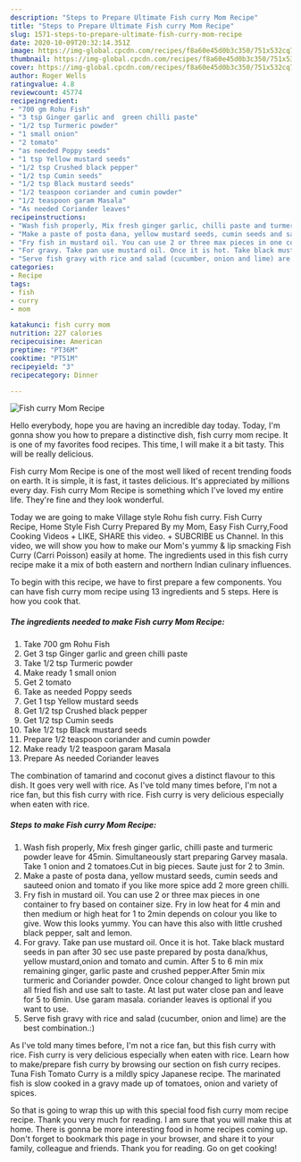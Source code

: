```yaml
---
description: "Steps to Prepare Ultimate Fish curry Mom Recipe"
title: "Steps to Prepare Ultimate Fish curry Mom Recipe"
slug: 1571-steps-to-prepare-ultimate-fish-curry-mom-recipe
date: 2020-10-09T20:32:14.351Z
image: https://img-global.cpcdn.com/recipes/f8a60e45d0b3c350/751x532cq70/fish-curry-mom-recipe-recipe-main-photo.jpg
thumbnail: https://img-global.cpcdn.com/recipes/f8a60e45d0b3c350/751x532cq70/fish-curry-mom-recipe-recipe-main-photo.jpg
cover: https://img-global.cpcdn.com/recipes/f8a60e45d0b3c350/751x532cq70/fish-curry-mom-recipe-recipe-main-photo.jpg
author: Roger Wells
ratingvalue: 4.8
reviewcount: 45774
recipeingredient:
- "700 gm Rohu Fish"
- "3 tsp Ginger garlic and  green chilli paste"
- "1/2 tsp Turmeric powder"
- "1 small onion"
- "2 tomato"
- "as needed Poppy seeds"
- "1 tsp Yellow mustard seeds"
- "1/2 tsp Crushed black pepper"
- "1/2 tsp Cumin seeds"
- "1/2 tsp Black mustard seeds"
- "1/2 teaspoon coriander and cumin powder"
- "1/2 teaspoon garam Masala"
- "As needed Coriander leaves"
recipeinstructions:
- "Wash fish properly, Mix fresh ginger garlic, chilli paste and turmeric powder leave for 45min. Simultaneously start preparing Garvey masala. Take 1 onion and 2 tomatoes.Cut in big pieces. Saute just for 2 to 3min."
- "Make a paste of posta dana, yellow mustard seeds, cumin seeds and sauteed onion and tomato if you like more spice add 2 more green chilli."
- "Fry fish in mustard oil. You can use 2 or three max pieces in one container to fry based on container size. Fry in low heat for 4 min and then medium or high heat for 1 to 2min depends on colour you like to give. Wow this looks yummy. You can have this also with little crushed black pepper, salt and lemon."
- "For gravy. Take pan use mustard oil. Once it is hot. Take black mustard seeds in pan after 30 sec use paste prepared by posta dana/khus, yellow mustard,onion and tomato and cumin. After 5 to 6 min mix remaining ginger, garlic paste and crushed pepper.After 5min mix turmeric and Coriander powder. Once colour changed to light brown put all fried fish and use salt to taste. At last put water close pan and leave for 5 to 6min. Use garam masala. coriander leaves is optional if you want to use."
- "Serve fish gravy with rice and salad (cucumber, onion and lime) are the best combination.:)"
categories:
- Recipe
tags:
- fish
- curry
- mom

katakunci: fish curry mom 
nutrition: 227 calories
recipecuisine: American
preptime: "PT36M"
cooktime: "PT51M"
recipeyield: "3"
recipecategory: Dinner

---
```



![Fish curry Mom Recipe](https://img-global.cpcdn.com/recipes/f8a60e45d0b3c350/751x532cq70/fish-curry-mom-recipe-recipe-main-photo.jpg)

Hello everybody, hope you are having an incredible day today. Today, I'm gonna show you how to prepare a distinctive dish, fish curry mom recipe. It is one of my favorites food recipes. This time, I will make it a bit tasty. This will be really delicious.

Fish curry Mom Recipe is one of the most well liked of recent trending foods on earth. It is simple, it is fast, it tastes delicious. It's appreciated by millions every day. Fish curry Mom Recipe is something which I've loved my entire life. They're fine and they look wonderful.

Today we are going to make Village style Rohu fish curry. Fish Curry Recipe, Home Style Fish Curry Prepared By my Mom, Easy Fish Curry,Food Cooking Videos + LIKE, SHARE this video. + SUBCRIBE us Channel. In this video, we will show you how to make our Mom&#39;s yummy &amp; lip smacking Fish Curry (Carri Poisson) easily at home. The ingredients used in this fish curry recipe make it a mix of both eastern and northern Indian culinary influences.


To begin with this recipe, we have to first prepare a few components. You can have fish curry mom recipe using 13 ingredients and 5 steps. Here is how you cook that.

<!--inarticleads1-->

##### The ingredients needed to make Fish curry Mom Recipe:

1. Take 700 gm Rohu Fish
1. Get 3 tsp Ginger garlic and  green chilli paste
1. Take 1/2 tsp Turmeric powder
1. Make ready 1 small onion
1. Get 2 tomato
1. Take as needed Poppy seeds
1. Get 1 tsp Yellow mustard seeds
1. Get 1/2 tsp Crushed black pepper
1. Get 1/2 tsp Cumin seeds
1. Take 1/2 tsp Black mustard seeds
1. Prepare 1/2 teaspoon coriander and cumin powder
1. Make ready 1/2 teaspoon garam Masala
1. Prepare As needed Coriander leaves


The combination of tamarind and coconut gives a distinct flavour to this dish. It goes very well with rice. As I&#39;ve told many times before, I&#39;m not a rice fan, but this fish curry with rice. Fish curry is very delicious especially when eaten with rice. 

<!--inarticleads2-->

##### Steps to make Fish curry Mom Recipe:

1. Wash fish properly, Mix fresh ginger garlic, chilli paste and turmeric powder leave for 45min. Simultaneously start preparing Garvey masala. Take 1 onion and 2 tomatoes.Cut in big pieces. Saute just for 2 to 3min.
1. Make a paste of posta dana, yellow mustard seeds, cumin seeds and sauteed onion and tomato if you like more spice add 2 more green chilli.
1. Fry fish in mustard oil. You can use 2 or three max pieces in one container to fry based on container size. Fry in low heat for 4 min and then medium or high heat for 1 to 2min depends on colour you like to give. Wow this looks yummy. You can have this also with little crushed black pepper, salt and lemon.
1. For gravy. Take pan use mustard oil. Once it is hot. Take black mustard seeds in pan after 30 sec use paste prepared by posta dana/khus, yellow mustard,onion and tomato and cumin. After 5 to 6 min mix remaining ginger, garlic paste and crushed pepper.After 5min mix turmeric and Coriander powder. Once colour changed to light brown put all fried fish and use salt to taste. At last put water close pan and leave for 5 to 6min. Use garam masala. coriander leaves is optional if you want to use.
1. Serve fish gravy with rice and salad (cucumber, onion and lime) are the best combination.:)


As I&#39;ve told many times before, I&#39;m not a rice fan, but this fish curry with rice. Fish curry is very delicious especially when eaten with rice. Learn how to make/prepare fish curry by browsing our section on fish curry recipes. Tuna Fish Tomato Curry is a mildly spicy Japanese recipe. The marinated fish is slow cooked in a gravy made up of tomatoes, onion and variety of spices. 

So that is going to wrap this up with this special food fish curry mom recipe recipe. Thank you very much for reading. I am sure that you will make this at home. There is gonna be more interesting food in home recipes coming up. Don't forget to bookmark this page in your browser, and share it to your family, colleague and friends. Thank you for reading. Go on get cooking!
